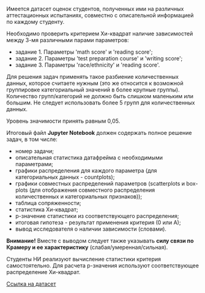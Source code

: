 Имеется датасет оценок студентов, полученных ими на различных аттестационных 
    испытаниях, совместно с описательной информацией по каждому студенту.
    
Необходимо проверить критерием Хи-квадрат наличие зависимостей между 3-мя различными парами 
параметров: 

* задание 1. Параметры 'math score' и 'reading score';
* задание 2. Параметры 'test preparation course' и 'writing score';
* задание 3. Параметры 'race/ethnicity' и 'reading score'.
    
Для решения задач применять такое разбиение количественных данных, которое считаете нужным 
(это же относится к возможной группировке категориальный значений в более крупные группы). 
Количество групп/категорий не должно быть слишком маленьким или большим. Не следует 
использовать более 5 групп для количественных данных.

Уровень значимости принять равным 0,05.
    
Итоговый файл **Jupyter Notebook** должен содержать полное решение задач, в том числе: 

* номер задачи;
* описательная статистика датафрейма с необходимыми параметрами;
* графики распределения для каждого параметра (для категориальных данных - countplots);
* графики совместных распределений параметров (scatterplots и box-plots (для отображения 
совместного распределения количественных и категориальных признаков));
* таблица сопряженности;
* статистика Хи-квадрат;
* p-значение статистики из соответствующего распределения;
* итоговая гипотеза - результат применения критерия (0 или А);
* вывод исследователя о наличии зависимости (словами).

**Внимание!** Вместе с выводом следует также указывать **силу связи по Крамеру и ее характеристику** 
(слабая/умеренная/сильная).

Студенты НИ реализуют вычисление статистики критерия самостоятельно. Для расчета p-значения 
используют соответствующее распределение Хи-квадрат.

[Ссылка на датасет](../../data/StudentsPerformance.csv)